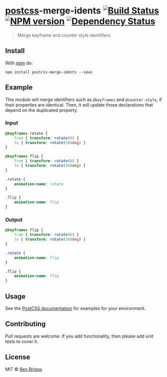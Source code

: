# [postcss][postcss]-merge-idents [![Build Status](https://travis-ci.org/ben-eb/postcss-merge-idents.svg?branch=master)][ci] [![NPM version](https://badge.fury.io/js/postcss-merge-idents.svg)][npm] [![Dependency Status](https://gemnasium.com/ben-eb/postcss-merge-idents.svg)][deps]

> Merge keyframe and counter style identifiers.

## Install

With [npm](https://npmjs.org/package/postcss-merge-idents) do:

```
npm install postcss-merge-idents --save
```

## Example

This module will merge identifiers such as `@keyframes` and `@counter-style`,
if their properties are identical. Then, it will update those declarations that
depend on the duplicated property.

### Input

```css
@keyframes rotate {
    from { transform: rotate(0) }
    to { transform: rotate(360deg) }
}

@keyframes flip {
    from { transform: rotate(0) }
    to { transform: rotate(360deg) }
}

.rotate {
    animation-name: rotate
}

.flip {
    animation-name: flip
}
```

### Output

```css
@keyframes flip {
    from { transform: rotate(0) }
    to { transform: rotate(360deg) }
}

.rotate {
    animation-name: flip
}

.flip {
    animation-name: flip
}
```

## Usage

See the [PostCSS documentation](https://github.com/postcss/postcss#usage) for
examples for your environment.

## Contributing

Pull requests are welcome. If you add functionality, then please add unit tests
to cover it.

## License

MIT © [Ben Briggs](http://beneb.info)

[ci]:      https://travis-ci.org/ben-eb/postcss-merge-idents
[deps]:    https://gemnasium.com/ben-eb/postcss-merge-idents
[npm]:     http://badge.fury.io/js/postcss-merge-idents
[postcss]: https://github.com/postcss/postcss
